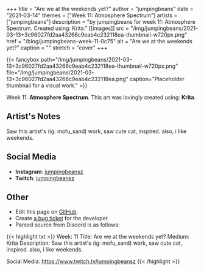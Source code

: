 +++
title =       "Are we at the weekends yet?"
author =      "jumpingbeans"
date =        "2021-03-14"
themes =      ["Week 11: Atmosphere Spectrum"]
artists =     ["jumpingbeans"]
description = "by jumpingbeans for week 11: Atmosphere Spectrum. Created using: Krita."
[[images]]
      src = "/img/jumpingbeans/2021-03-13+3c96027fd2aa43266c9eab4c232118ea-thumbnail-w720px.png"
      href = "/blog/jumpingbeans-week-11-0c75"
      alt = "Are we at the weekends yet?"
      caption = ""
      stretch = "cover"
+++


{{< fancybox path="/img/jumpingbeans/2021-03-13+3c96027fd2aa43266c9eab4c232118ea-thumbnail-w720px.png" file="/img/jumpingbeans/2021-03-13+3c96027fd2aa43266c9eab4c232118ea.png" caption="Placeholder thumbnail for a visual work." >}}


Week 11: **Atmosphere Spectrum**. This art was lovingly created using: **Krita**.

## Artist's Notes

Saw this artist's (ig: mofu_sand) work, saw cute cat, inspired. also, i like weekends.

## Social Media

- **Instagram**: <a href='https://instagram.com/jumpingbeansz' target='_blank'>jumpingbeansz</a>
- **Twitch**: <a href='https://twitch.tv/jumpingbeansz' target='_blank'>jumpingbeansz</a>

## Other

- Edit this page on [GitHub](https://github.com/teaminkling/web-refresh/edit/main/content/blog/jumpingbeans-week-11-0c75.md).
- Create [a bug ticket](https://github.com/teaminkling/web-refresh/issues/new?assignees=&labels=bug&template=problem-report.md&title=) for the developer.
- Parsed source from Discord is as follows:

{{< highlight txt >}}
Week: 11
Title:  Are we at the weekends yet?
Medium: Krita
Description: Saw this artist's (ig: mofu_sand) work, saw cute cat, inspired. also, i like weekends.

Social Media: https://www.twitch.tv/jumpingbeansz
{{< /highlight >}}